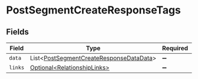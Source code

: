 # PostSegmentCreateResponseTags


## Fields

| Field                                                                                                    | Type                                                                                                     | Required                                                                                                 | Description                                                                                              |
| -------------------------------------------------------------------------------------------------------- | -------------------------------------------------------------------------------------------------------- | -------------------------------------------------------------------------------------------------------- | -------------------------------------------------------------------------------------------------------- |
| `data`                                                                                                   | List\<[PostSegmentCreateResponseDataData](../../models/components/PostSegmentCreateResponseDataData.md)> | :heavy_minus_sign:                                                                                       | N/A                                                                                                      |
| `links`                                                                                                  | [Optional\<RelationshipLinks>](../../models/components/RelationshipLinks.md)                             | :heavy_minus_sign:                                                                                       | N/A                                                                                                      |